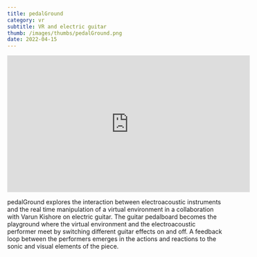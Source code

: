 ```yaml
---
title: pedalGround
category: vr
subtitle: VR and electric guitar
thumb: /images/thumbs/pedalGround.png
date: 2022-04-15
---
```


<iframe width="560" height="315" src="https://www.youtube.com/watch?v=y6hexbgoZ7A&ab_channel=MatiasVilaplana" frameborder="0" allow="accelerometer; autoplay; encrypted-media; gyroscope; picture-in-picture" allowfullscreen></iframe>

pedalGround explores the interaction between electroacoustic instruments and the real time manipulation of a virtual environment in a collaboration with Varun Kishore on electric guitar. The guitar pedalboard becomes the playground where the virtual environment and the electroacoustic performer meet by switching different guitar effects on and off. A feedback loop between the performers emerges in the actions and reactions to the sonic and visual elements of the piece.
